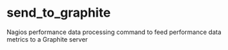 # send_to_graphite
Nagios performance data processing command to feed performance data metrics to a Graphite server
